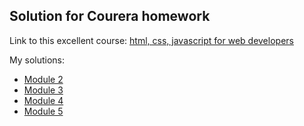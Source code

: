 ## Solution for Courera homework

Link to this excellent course: 
[html, css, javascript for web developers](https://www.coursera.org/learn/html-css-javascript-for-web-developers/) 

My solutions:
- [Module 2](https://cocokou.github.io/courses/coursera/module2/)
- [Module 3](https://cocokou.github.io/courses/coursera/module3/)
- [Module 4](https://cocokou.github.io/courses/coursera/module4/)
- [Module 5](https://cocokou.github.io/courses/coursera/module5/)
